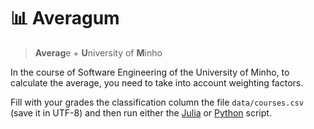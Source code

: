# :bar_chart: Averagum
> **Averag**e + **U**niversity of **M**inho

In the course of Software Engineering of the University of Minho, to calculate
the average, you need to take into account weighting factors.

Fill with your grades the classification column the file `data/courses.csv`
(save it in UTF-8) and then run either the [Julia](averagum.jl) or
[Python](averagum.py) script.

